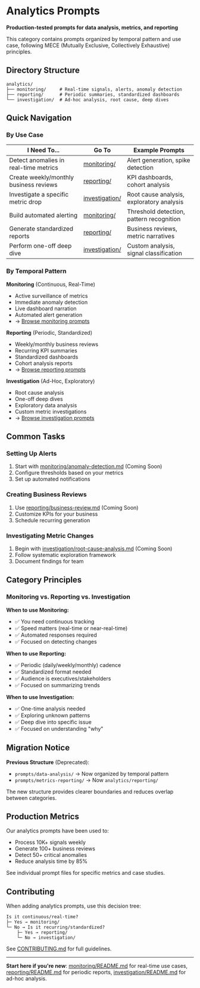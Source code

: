 # Analytics Prompts

**Production-tested prompts for data analysis, metrics, and reporting**

This category contains prompts organized by temporal pattern and use case, following MECE (Mutually Exclusive, Collectively Exhaustive) principles.

## Directory Structure

```
analytics/
├── monitoring/     # Real-time signals, alerts, anomaly detection
├── reporting/      # Periodic summaries, standardized dashboards
└── investigation/  # Ad-hoc analysis, root cause, deep dives
```

## Quick Navigation

### By Use Case

| I Need To... | Go To | Example Prompts |
|-------------|-------|-----------------|
| Detect anomalies in real-time metrics | [monitoring/](./monitoring/) | Alert generation, spike detection |
| Create weekly/monthly business reviews | [reporting/](./reporting/) | KPI dashboards, cohort analysis |
| Investigate a specific metric drop | [investigation/](./investigation/) | Root cause analysis, exploratory analysis |
| Build automated alerting | [monitoring/](./monitoring/) | Threshold detection, pattern recognition |
| Generate standardized reports | [reporting/](./reporting/) | Business reviews, metric narratives |
| Perform one-off deep dive | [investigation/](./investigation/) | Custom analysis, signal classification |

### By Temporal Pattern

**Monitoring** (Continuous, Real-Time)
- Active surveillance of metrics
- Immediate anomaly detection
- Live dashboard narration
- Automated alert generation
- → [Browse monitoring prompts](./monitoring/)

**Reporting** (Periodic, Standardized)
- Weekly/monthly business reviews
- Recurring KPI summaries
- Standardized dashboards
- Cohort analysis reports
- → [Browse reporting prompts](./reporting/)

**Investigation** (Ad-Hoc, Exploratory)
- Root cause analysis
- One-off deep dives
- Exploratory data analysis
- Custom metric investigations
- → [Browse investigation prompts](./investigation/)

## Common Tasks

### Setting Up Alerts
1. Start with [monitoring/anomaly-detection.md](./monitoring/) (Coming Soon)
2. Configure thresholds based on your metrics
3. Set up automated notifications

### Creating Business Reviews
1. Use [reporting/business-review.md](./reporting/) (Coming Soon)
2. Customize KPIs for your business
3. Schedule recurring generation

### Investigating Metric Changes
1. Begin with [investigation/root-cause-analysis.md](./investigation/) (Coming Soon)
2. Follow systematic exploration framework
3. Document findings for team

## Category Principles

### Monitoring vs. Reporting vs. Investigation

**When to use Monitoring:**
- ✅ You need continuous tracking
- ✅ Speed matters (real-time or near-real-time)
- ✅ Automated responses required
- ✅ Focused on detecting changes

**When to use Reporting:**
- ✅ Periodic (daily/weekly/monthly) cadence
- ✅ Standardized format needed
- ✅ Audience is executives/stakeholders
- ✅ Focused on summarizing trends

**When to use Investigation:**
- ✅ One-time analysis needed
- ✅ Exploring unknown patterns
- ✅ Deep dive into specific issue
- ✅ Focused on understanding "why"

## Migration Notice

**Previous Structure** (Deprecated):
- `prompts/data-analysis/` → Now organized by temporal pattern
- `prompts/metrics-reporting/` → Now `analytics/reporting/`

The new structure provides clearer boundaries and reduces overlap between categories.

## Production Metrics

Our analytics prompts have been used to:
- Process 10K+ signals weekly
- Generate 100+ business reviews
- Detect 50+ critical anomalies
- Reduce analysis time by 85%

See individual prompt files for specific metrics and case studies.

## Contributing

When adding analytics prompts, use this decision tree:

```
Is it continuous/real-time?
├─ Yes → monitoring/
└─ No → Is it recurring/standardized?
    ├─ Yes → reporting/
    └─ No → investigation/
```

See [CONTRIBUTING.md](../../CONTRIBUTING.md) for full guidelines.

---

**Start here if you're new**: [monitoring/README.md](./monitoring/) for real-time use cases, [reporting/README.md](./reporting/) for periodic reports, [investigation/README.md](./investigation/) for ad-hoc analysis.
